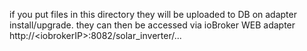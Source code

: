 if you put files in this directory they will be uploaded to DB on adapter install/upgrade.
they can then be accessed via ioBroker WEB adapter http://&lt;iobrokerIP&gt;:8082/solar_inverter/...
